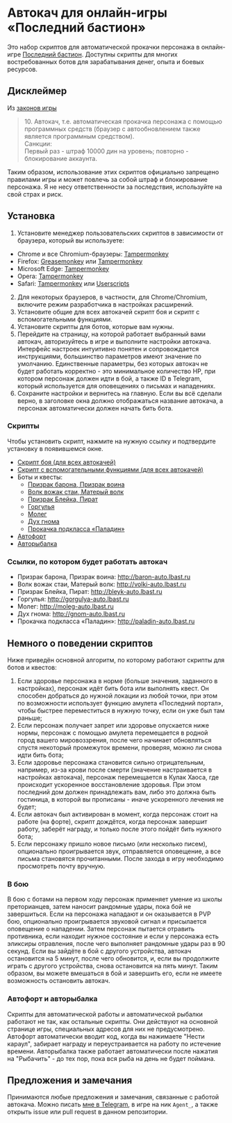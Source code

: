 # Автокач для онлайн-игры «Последний бастион»

Это набор скриптов для автоматической прокачки персонажа в онлайн-игре [Последний бастион](http://lbast.ru). Доступны скрипты для многих востребованных ботов для зарабатывания денег, опыта и боевых ресурсов.

## Дисклеймер

Из [законов игры](http://lbast.ru/index.php?&mod=rules)

> 10\. Автокач, т.е. автоматическая прокачка персонажа с помощью программных средств (браузер с автообновлением также является программным средством).  
> Санкции:  
> Первый раз - штраф 10000 дин на уровень; повторно - блокирование аккаунта.

Таким образом, использование этих скриптов официально запрещено правилами игры и может повлечь за собой штраф и блокирование персонажа. Я не несу ответственности за последствия, используйте на свой страх и риск.

## Установка

1. Установите менеджер пользовательских скриптов в зависимости от браузера, который вы используете:
  * Chrome и все Chromium-браузеры: [Tampermonkey](https://chrome.google.com/webstore/detail/tampermonkey/dhdgffkkebhmkfjojejmpbldmpobfkfo)
  * Firefox: [Greasemonkey](https://addons.mozilla.org/firefox/addon/greasemonkey/) или [Tampermonkey](https://addons.mozilla.org/firefox/addon/tampermonkey/)
  * Microsoft Edge: [Tampermonkey](https://microsoftedge.microsoft.com/addons/detail/tampermonkey/iikmkjmpaadaobahmlepeloendndfphd)
  * Opera: [Tampermonkey](https://addons.opera.com/extensions/details/tampermonkey-beta/)
  * Safari: [Tampermonkey](https://www.tampermonkey.net/?browser=safari) или [Userscripts](https://apps.apple.com/app/userscripts/id1463298887)
2. Для некоторых браузеров, в частности, для Chrome/Chromium, включите режим разработчика в настройках расширений.
3. Установите общие для всех автокачей скрипт боя и скрипт с вспомогательными функциями.
4. Установите скрипты для ботов, которые вам нужны.
5. Перейдите на страницу, на которой работает выбранный вами автокач, авторизуйтесь в игре и выполните настройки автокача. Интерфейс настроек интуитивно понятен и сопровождается инструкциями, большинство параметров имеют значение по умолчанию. Единственные параметры, без которых автокач не будет работать корректно - это минимальное количество HP, при котором персонаж должен идти в бой, а также ID в Telegram, который используется для оповещениях о письмах и нападениях.
6. Сохраните настройки и вернитесь на главную. Если вы всё сделали верно, в заголовке окна должно отображаться название автокача, а персонаж автоматически должен начать бить бота.

### Скрипты

Чтобы установить скрипт, нажмите на нужную ссылку и подтвердите установку в появившемся окне.

* [Скрипт боя (для всех автокачей)](https://github.com/Futyn-Maker/lbast-auto/raw/refs/heads/main/lbast_battle.user.js)
* [Скрипт с вспомогательными функциями (для всех автокачей)](https://github.com/Futyn-Maker/lbast-auto/raw/refs/heads/main/lbast_utils.user.js)
* Боты и квесты:
  * [Призрак барона, Призрак воина](https://github.com/Futyn-Maker/lbast-auto/raw/refs/heads/main/lbast_baron.user.js)
  * [Волк вожак стаи, Матерый волк](https://github.com/Futyn-Maker/lbast-auto/raw/refs/heads/main/lbast_volki.user.js)
  * [Призрак Блейка, Пират](https://github.com/Futyn-Maker/lbast-auto/raw/refs/heads/main/lbast_bleyk.user.js)
  * [Горгулья](https://github.com/Futyn-Maker/lbast-auto/raw/refs/heads/main/lbast_gorgulya.user.js)
  * [Молег](https://github.com/Futyn-Maker/lbast-auto/raw/refs/heads/main/lbast_moleg.user.js)
  * [Дух гнома](https://github.com/Futyn-Maker/lbast-auto/raw/refs/heads/main/lbast_gnom.user.js)
  * [Прокачка подкласса «Паладин»](https://github.com/Futyn-Maker/lbast-auto/raw/refs/heads/main/lbast_paladin.user.js)
* [Автофорт](https://github.com/Futyn-Maker/lbast-auto/raw/refs/heads/main/lbast_rabota.user.js)
* [Авторыбалка](https://github.com/Futyn-Maker/lbast-auto/raw/refs/heads/main/lbast_ribalka.user.js)

### Ссылки, по котором будет работать автокач

* Призрак барона, Призрак воина: http://baron-auto.lbast.ru
* Волк вожак стаи, Матерый волк: http://volki-auto.lbast.ru
* Призрак Блейка, Пират: http://bleyk-auto.lbast.ru
* Горгулья: http://gorgulya-auto.lbast.ru
* Молег: http://moleg-auto.lbast.ru
* Дух гнома: http://gnom-auto.lbast.ru
* Прокачка подкласса «Паладин»: http://paladin-auto.lbast.ru

## Немного о поведении скриптов

Ниже приведён основной алгоритм, по которому работают скрипты для ботов и квестов:

1. Если здоровье персонажа в норме (больше значения, заданного в настройках), персонаж идёт бить бота или выполнять квест. Он способен добраться до нужной локации из любой точки, при этом по возможности использует функцию амулета «Последний портал», чтобы быстрее переместиться в нужную точку, если он уже был там раньше;
2. Если персонаж получает запрет или здоровье опускается ниже нормы, персонаж с помощью амулета перемещается в родной город вашего мировоззрения, после чего начинает обновляться спустя некоторый промежуток времени, проверяя, можно ли снова идти бить бота;
3. Если здоровье персонажа становится сильно отрицательным, например, из-за крови после смерти (значение настраивается в настройках автокача), персонаж перемещается в Кулак Хаоса, где происходит ускоренное восстановление здоровья. При этом последний дом должен принадлежать вам, либо это должна быть гостиница, в которой вы прописаны - иначе ускоренного лечения не будет;
4. Если автокач был активирован в момент, когда персонаж стоит на работе (на форте), скрипт дождётся, когда персонаж завершит работу, заберёт награду, и только после этого пойдёт бить нужного бота;
5. Если персонажу пришло новое письмо (или несколько писем), опционально проигрывается звук, отправляется оповещение, а все письма становятся прочитанными. После захода в игру необходимо просмотреть почту вручную.

### В бою

В бою с ботами на первом ходу персонаж применяет умение из школы преторианцев, затем наносит рандомные удары, пока бой не завершиться. Если на персонажа нападают и он оказывается в PVP бою, опционально проигрывается звуковой сигнал и присылается оповещение о нападении. Затем персонаж пытается отравить противника, если находит нужное состояние и если у персонажа есть эликсиры отравления, после чего выполняет рандомные удары раз в 90 секунд. Если вы зайдёте в бой с другого устройства, автокач остановится на 5 минут, после чего обновится, и, если вы продолжите играть с другого устройства, снова остановится на пять минут. Таким образом, вы можете вмешаться в бой и завершить его, если не имеете возможность остановить автокач.

### Автофорт и авторыбалка

Скрипты для автоматической работы и автоматической рыбалки работают не так, как остальные скрипты. Они действуют на основной странице игры, специальных адресов для них не предусмотрено. Автофорт автоматически вводит код, когда вы нажимаете "Нести караул", забирает награду и переустраивается на работу по истечение времени. Авторыбалка также работает автоматически после нажатия на "Рыбачить" - до тех пор, пока вся рыба на день не будет поймана.

## Предложения и замечания

Принимаются любые предложения и замечания, связанные с работой автокача. Можно писать [мне в Telegram](https://t.me/Futyn019), в игре на ник `Agent_`, а также открыть issue или pull request в данном репозитории.
